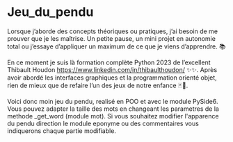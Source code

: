 # Jeu_du_pendu

Lorsque j’aborde des concepts théoriques ou pratiques, j’ai besoin de me prouver que je les maîtrise. Un petite pause, un mini projet en autonomie total ou j’essaye d’appliquer un maximum de ce que je viens d’apprendre. 📚

En ce moment je suis là formation complète Python 2023 de l’excellent Thibault Houdon https://www.linkedin.com/in/thibaulthoudon/  ✨✨. 
Après avoir abordé les interfaces graphiques et la programmation orienté objet, rien de mieux que de refaire l’un des jeux de notre enfance 🃏🎲. 

Voici donc moin jeu du pendu, realisé en POO et avec le module PySide6. Vous pouvez adapter la taille des mots en changeant les parametres de la methode _get_word (module mot). Si vous souhaitez modifier l'apparence du pendu direction le module eponyme ou des commentaires vous indiquerons chaque partie modifiable.

